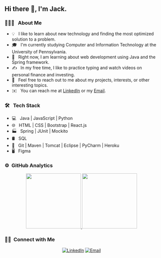 <h2>Hi there 👋, I'm Jack.</h2>

### 👨🏻‍💻 &nbsp; About Me

- 💡 &nbsp; I like to learn about new technology and finding the most optimized solution to a problem.
- 🎓 &nbsp; I'm currently studying Computer and Information Technology at the University of Pennsylvania.
- 🌱 &nbsp; Right now, I am learning about web development using Java and the Spring framework.
- ✍️ &nbsp; In my free time, I like to practice typing and watch videos on personal finance and investing.
- 💬 &nbsp; Feel free to reach out to me about my projects, interests, or other interesting topics.
- ✉️ &nbsp; You can reach me at <a href="https://linkedin.com/in/chejac/">LinkedIn</a> or my <a href="mailto:chejac@sas.upenn.edu">Email</a>.

<!--
- 🔭 &nbsp; I’m currently working on ...
- 👯 &nbsp; I’m looking to collaborate on ...
- 🤔 &nbsp; I’m looking for help with ...
- ⚡ &nbsp; Fun fact: ...
-->

### 🛠 &nbsp; Tech Stack
- 💻 &nbsp; Java | JavaScript | Python
- 🌐 &nbsp; HTML | CSS | Bootstrap | React.js
- 🏭 &nbsp; Spring | JUnit | Mockito
- 🛢 &nbsp; SQL
- 🔧 &nbsp; Git | Maven | Tomcat | Eclipse | PyCharm | Heroku
- 🖥 &nbsp; Figma

### ⚙️ &nbsp;GitHub Analytics

<p align="center">
  <a href="https://github.com/chejac">
    <img height="180em" src="https://github-readme-stats-eight-theta.vercel.app/api?username=chejac&show_icons=true&theme=algolia&include_all_commits=true&count_private=true"/>
    <img height="180em" src="https://github-readme-stats-eight-theta.vercel.app/api/top-langs/?username=chejac&layout=compact&langs_count=8&theme=algolia"/>
  </a>
</p>

### 🤝🏻 &nbsp;Connect with Me

<p align="center">
  <a href="https://linkedin.com/in/chejac"><img alt="LinkedIn" src="https://img.shields.io/badge/-Jack%20Chen-0077B5?style=flat&logo=Linkedin&logoColor=white"/></a>
  <a href="mailto:chejac@sas.upenn.edu"><img alt="Email" src="https://img.shields.io/badge/-chejac@sas.upenn.edu-D14836?style=flat&logo=Gmail&logoColor=white"/></a>
</p>
